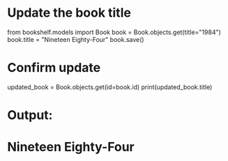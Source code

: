 # Update the book title

from bookshelf.models import Book
book = Book.objects.get(title="1984")
book.title = "Nineteen Eighty-Four"
book.save()

# Confirm update
updated_book = Book.objects.get(id=book.id)
print(updated_book.title)

# Output:
# Nineteen Eighty-Four
